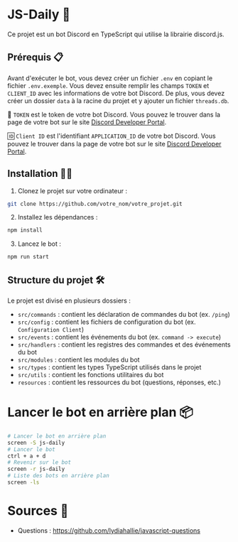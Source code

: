 # JS-Daily 🤖

Ce projet est un bot Discord en TypeScript qui utilise la librairie discord.js. 

## Prérequis 📋

Avant d'exécuter le bot, vous devez créer un fichier `.env` en copiant le fichier `.env.exemple`. Vous devez ensuite remplir les champs `TOKEN` et `CLIENT_ID` avec les informations de votre bot Discord. De plus, vous devez créer un dossier `data` à la racine du projet et y ajouter un fichier `threads.db`.

🔑 `TOKEN` est le token de votre bot Discord. Vous pouvez le trouver dans la page de votre bot sur le site [Discord Developer Portal](https://discord.com/developers/applications).

🆔 `Client ID` est l'identifiant `APPLICATION_ID` de votre bot Discord. Vous pouvez le trouver dans la page de votre bot sur le site [Discord Developer Portal](https://discord.com/developers/applications).

## Installation 🚀🔧

1. Clonez le projet sur votre ordinateur : 

```bash
git clone https://github.com/votre_nom/votre_projet.git
```	
2. Installez les dépendances : 

```bash
npm install
```

3. Lancez le bot :
```bash
npm run start
```

## Structure du projet 🛠️

Le projet est divisé en plusieurs dossiers :

- `src/commands` : contient les déclaration de commandes du bot (ex. `/ping`)
- `src/config` : contient les fichiers de configuration du bot (ex. `Configuration Client`)
- `src/events` : contient les événements du bot (ex. `command -> execute`)
- `src/handlers` : contient les registres des commandes et des événements du bot 
- `src/modules` : contient les modules du bot 
- `src/types` : contient les types TypeScript utilisés dans le projet
- `src/utils` : contient les fonctions utilitaires du bot 
- `resources` : contient les ressources du bot (questions, réponses, etc.)



# Lancer le bot en arrière plan 📦

```bash
# Lancer le bot en arrière plan
screen -S js-daily
# Lancer le bot
ctrl + a + d
# Revenir sur le bot
screen -r js-daily
# Liste des bots en arrière plan
screen -ls
```

# Sources 📖

- Questions : https://github.com/lydiahallie/javascript-questions 

